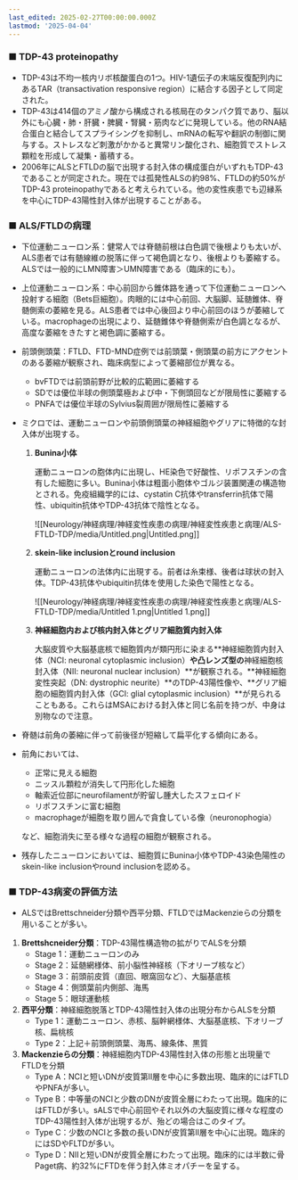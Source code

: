 ```yaml
---
last_edited: 2025-02-27T00:00:00.000Z
lastmod: '2025-04-04'
---
```





### ■ TDP-43 proteinopathy

- TDP-43は不均一核内リボ核酸蛋白の1つ。HIV-1遺伝子の末端反復配列内にあるTAR（transactivation responsive region）に結合する因子として同定された。
- TDP-43は414個のアミノ酸から構成される核局在のタンパク質であり、脳以外にも心臓・肺・肝臓・脾臓・腎臓・筋肉などに発現している。他のRNA結合蛋白と結合してスプライシングを抑制し、mRNAの転写や翻訳の制御に関与する。ストレスなど刺激がかかると異常リン酸化され、細胞質でストレス顆粒を形成して凝集・蓄積する。
- 2006年にALSとFTLDの脳で出現する封入体の構成蛋白がいずれもTDP-43であることが同定された。現在では孤発性ALSの約98%、FTLDの約50%がTDP-43 proteinopathyであると考えられている。他の変性疾患でも辺縁系を中心にTDP-43陽性封入体が出現することがある。

  

### ■ ALS/FTLDの病理

- 下位運動ニューロン系：健常人では脊髄前根は白色調で後根よりも太いが、ALS患者では有髄線維の脱落に伴って褐色調となり、後根よりも萎縮する。ALSでは一般的にLMN障害＞UMN障害である（臨床的にも）。
- 上位運動ニューロン系：中心前回から錐体路を通って下位運動ニューロンへ投射する細胞（Bets巨細胞）。肉眼的には中心前回、大脳脚、延髄錐体、脊髄側索の萎縮を見る。ALS患者では中心後回より中心前回のほうが萎縮している。macrophageの出現により、延髄錐体や脊髄側索が白色調となるが、高度な萎縮をきたすと褐色調に萎縮する。
- 前頭側頭葉：FTLD、FTD-MND症例では前頭葉・側頭葉の前方にアクセントのある萎縮が観察され、臨床病型によって萎縮部位が異なる。
    - bvFTDでは前頭前野が比較的広範囲に萎縮する
    - SDでは優位半球の側頭葉極および中・下側頭回などが限局性に萎縮する
    - PNFAでは優位半球のSylvius裂周囲が限局性に萎縮する
- ミクロでは、運動ニューロンや前頭側頭葉の神経細胞やグリアに特徴的な封入体が出現する。
    1. **Bunina小体**
        
        運動ニューロンの胞体内に出現し、HE染色で好酸性、リポフスチンの含有した細胞に多い。Bunina小体は粗面小胞体やゴルジ装置関連の構造物とされる。免疫組織学的には、cystatin C抗体やtransferrin抗体で陽性、ubiquitin抗体やTDP-43抗体で陰性となる。
        
        ![[Neurology/神経病理/神経変性疾患の病理/神経変性疾患と病理/ALS-FTLD-TDP/media/Untitled.png|Untitled.png]]
        
    2. **skein-like inclusionとround inclusion**
        
        運動ニューロンの法体内に出現する。前者は糸束様、後者は球状の封入体。TDP-43抗体やubiquitin抗体を使用した染色で陽性となる。
        
        ![[Neurology/神経病理/神経変性疾患の病理/神経変性疾患と病理/ALS-FTLD-TDP/media/Untitled 1.png|Untitled 1.png]]
        
    3. **神経細胞内および核内封入体とグリア細胞質内封入体**
        
        大脳皮質や大脳基底核で細胞質内が類円形に染まる**神経細胞質内封入体（NCI: neuronal cytoplasmic inclusion）**や凸レンズ型の**神経細胞核封入体（NII: neuronal nuclear inclusion）**が観察される。**神経細胞変性突起（DN: dystrophic neurite）**のTDP-43陽性像や、**グリア細胞の細胞質内封入体（GCI: glial cytoplasmic inclusion）**が見られることもある。これらはMSAにおける封入体と同じ名前を持つが、中身は別物なので注意。
        

  

- 脊髄は前角の萎縮に伴って前後径が短縮して扁平化する傾向にある。
- 前角においては、
    
    - 正常に見える細胞
    - ニッスル顆粒が消失して円形化した細胞
    - 軸索近位部にneurofilamentが貯留し腫大したスフェロイド
    - リポフスチンに富む細胞
    - macrophageが細胞を取り囲んで貪食している像（neuronophogia）
    
    など、細胞消失に至る様々な過程の細胞が観察される。
    
- 残存したニューロンにおいては、細胞質にBunina小体やTDP-43染色陽性のskein-like inclusionやround inclusionを認める。

  

### ■ TDP-43病変の評価方法

- ALSではBrettschneider分類や西平分類、FTLDではMackenzieらの分類を用いることが多い。

1. **Brettshcneider分類**：TDP-43陽性構造物の拡がりでALSを分類
    - Stage 1：運動ニューロンのみ
    - Stage 2：延髄網様体、前小脳性神経核（下オリーブ核など）
    - Stage 3：前頭前皮質（直回、眼窩回など）、大脳基底核
    - Stage 4：側頭葉前内側部、海馬
    - Stage 5：眼球運動核
2. **西平分類**：神経細胞脱落とTDP-43陽性封入体の出現分布からALSを分類
    - Type 1：運動ニューロン、赤核、脳幹網様体、大脳基底核、下オリーブ核、扁桃核
    - Type 2：上記＋前頭側頭葉、海馬、線条体、黒質
3. **Mackenzieらの分類**：神経細胞内TDP-43陽性封入体の形態と出現量でFTLDを分類
    - Type A：NCIと短いDNが皮質第II層を中心に多数出現、臨床的にはFTLDやPNFAが多い。
    - Type B：中等量のNCIと少数のDNが皮質全層にわたって出現。臨床的にはFTLDが多い。sALSで中心前回やそれ以外の大脳皮質に様々な程度のTDP-43陽性封入体が出現するが、殆どの場合はこのタイプ。
    - Type C：少数のNCIと多数の長いDNが皮質第II層を中心に出現。臨床的にはSDやFLTDが多い。
    - Type D：NIIと短いDNが皮質全層にわたって出現。臨床的には半数に骨Paget病、約32%にFTDを伴う封入体ミオパチーを呈する。
